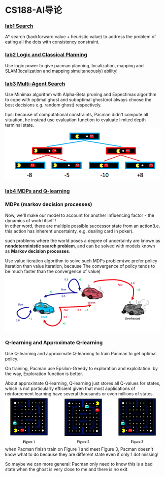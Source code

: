 # CS188-AI导论

### [lab1 Search](https://inst.eecs.berkeley.edu/~cs188/sp23/projects/proj1/) 
A* search (backforward value + heuristic value) to address the problem of eating all the dots with consistency constraint.

### [lab2 Logic and Classical Planning](https://inst.eecs.berkeley.edu/~cs188/sp23/projects/proj2/)  
Use logic power to give pacman planning, localization, mapping and SLAM(localization and mapping simultaneously) ability!

### [lab3 Multi-Agent Search](https://inst.eecs.berkeley.edu/~cs188/sp23/projects/proj3/)
Use Minimax algorithm with Alpha-Beta pruning and Expectimax algorithm to cope with optimal ghost and suboptimal ghost(not always choose the best decisions e.g. random ghost) respectively. 

tips: because of computational constraints, Pacman didn't compute all situation, he instead use evaluation function to evaluate limited depth terminal state. 
![img.png](minimax.png)

### [lab4 MDPs and Q-learning](https://inst.eecs.berkeley.edu/~cs188/sp23/projects/proj4/)
### MDPs (markov decision processes)
Now, we'll make our model to account for another influencing factor - the dynamics of world itself !   
in other word, there are multiple possible successor state from an action(i.e. this action has inherent uncertainty, e.g. dealing card in poker).

such problems where the world poses a degree of uncertainty are known as **nondeterministic search problem**, and can be solved with models known as **Markov decision processes**.

Use value iteration algorithm to solve such MDPs problem(we prefer policy iteration than value iteration, because The convergence of policy tends to be much faster than the convergence of value)
![img.png](mdp.png)

### Q-learning and Approximate Q-learning
Use Q-learning and approximate Q-learning to train Pacman to get optimal policy.  

On training, Pacman use Epsilon-Greedy to exploration and exploitation. by the way, Exploration function
is better.

About approximate Q-learning, Q-learning just stores all Q-values for states, which is not particularly efficient given that most applications of reinforcement learning have several thousands or even millions of states.
![img_1.png](approximate_qlearning.png)
when Pacman finish train on Figure 1 and meet Figure 3, Pacman doesn't know what to do because they are different state even if only 1 dot missing!  

So maybe we can more general: Pacman only need to know this is a bad state when the ghost is very close to me and there is no exit.


